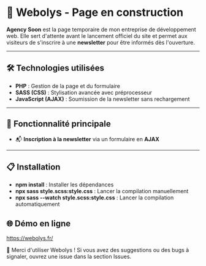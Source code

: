 # 🚀 Webolys - Page en construction

**Agency Soon** est la page temporaire de mon entreprise de développement web. Elle sert d'attente avant le lancement officiel du site et permet aux visiteurs de s'inscrire à une **newsletter** pour être informés dès l'ouverture.

---

## 🛠️ Technologies utilisées

- **PHP** : Gestion de la page et du formulaire  
- **SASS (CSS)** : Stylisation avancée avec préprocesseur  
- **JavaScript (AJAX)** : Soumission de la newsletter sans rechargement  

---

## 📩 Fonctionnalité principale

- 📬 **Inscription à la newsletter** via un formulaire en **AJAX**
  
 ---

## 📋 Installation

- **npm install** : Installer les dépendances
- **npx sass style.scss:style.css** : Lancer la compilation manuellement  
- **npx sass --watch style.scss:style.css** : Lancer la compilation automatiquement  

## 🌐 Démo en ligne

https://webolys.fr/

🎉 Merci d'utiliser Webolys ! Si vous avez des suggestions ou des bugs à signaler, ouvrez une issue dans la section Issues.
